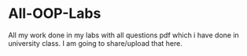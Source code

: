 # All-OOP-Labs

All my work done in my labs with all questions pdf which i have done in university class.
I am going to share/upload that here.
